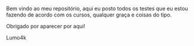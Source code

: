 Bem vindo ao meu repositório, aqui eu posto todos os testes que eu estou fazendo de acordo com os cursos, qualquer graça e coisas do tipo.

Obrigado por aparecer por aqui!

Lumo4k